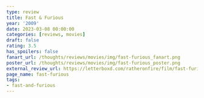 ```yaml
---
type: review
title: Fast & Furious
year: '2009'
date: 2023-03-08 00:00:00
categories: [reviews, movies]
draft: false
rating: 3.5
has_spoilers: false
fanart_url: /thoughts/reviews/movies/img/fast-furious_fanart.png
poster_url: /thoughts/reviews/movies/img/fast-furious_poster.png
external_review_url: https://letterboxd.com/ratheronfire/film/fast-furious/
page_name: fast-furious
tags:
- fast-and-furious
---
```


